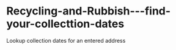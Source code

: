# Recycling-and-Rubbish---find-your-collecttion-dates
Lookup collection dates for an entered address
